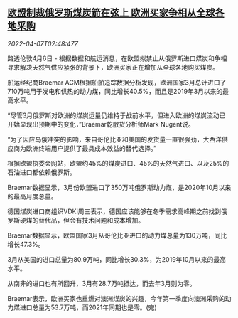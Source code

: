 <!--1649300462000-->
[欧盟制裁俄罗斯煤炭箭在弦上 欧洲买家争相从全球各地采购](https://cn.reuters.com/article/eu-russiasanctions-coal-0406-wedn-idCNKCS2LZ06P)
------

<div><i>2022-04-07T02:48:47Z</i></div><p>路透伦敦4月6日 - 根据数据和航运消息，在欧盟拟禁止从俄罗斯进口煤炭和争相寻求解决天然气供应紧张的背景下，欧洲买家正在增加从全球各地购买煤炭。</p><p>船运经纪商Braemar ACM根据船舶追踪数据分析发现，欧洲国家3月总计进口了710万吨用于发电和供热的动力煤，同比增长40.5%，而且是2019年3月以来的最高水平。</p><p>“尽管3月俄罗斯对欧洲的煤炭运量仍维持于战前水平，但进入欧洲的煤炭流动已开始显现出预期中的变化，”Braemar乾散货分析师Mark Nugent说。</p><p>“为了因应乌俄冲突的影响，来自哥伦比亚和美国的发货量一直很强劲，大西洋供应商为欧洲终端用户提供了最具成本效益的替代选择。”</p><p>根据欧盟执委会网站，欧盟约45%的煤炭进口、45%的天然气进口、以及25%的石油进口都依赖俄罗斯。</p><p>Braemar数据显示，3月份欧盟进口了350万吨俄罗斯动力煤，是2020年10月以来的最高月度总量。</p><p>德国煤炭进口商组织VDKi周三表示，德国应该能够在冬季需求高峰期之前找到俄罗斯硬煤的替代品，但会有技术问题和成本增加。</p><p>Braemar数据显示，欧盟国家3月从哥伦比亚进口的动力煤总量为130万吨，同比增长47.3%。</p><p>3月从美国的进口总量为80.9万吨，同比增长30.3%，为2019年10月以来的最高水平。</p><p>从南非的进口也有所回升，3月有28.7万吨抵达，而去年3月则为零。</p><p>Braemar表示，欧洲买家也重燃对澳洲煤炭的兴趣，今年第一季度向澳洲采购的动力煤进口总量为53.7万吨，而2021年同期也是零。(完)</p>
